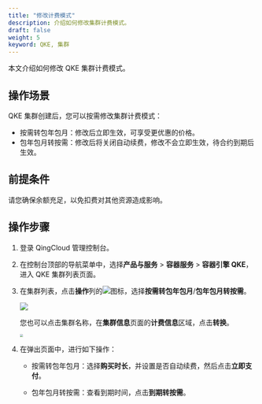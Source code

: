 ```yaml
---
title: "修改计费模式"
description: 介绍如何修改集群计费模式。
draft: false
weight: 5
keyword: QKE, 集群
---
```


本文介绍如何修改 QKE 集群计费模式。

## 操作场景

QKE 集群创建后，您可以按需修改集群计费模式：

- 按需转包年包月：修改后立即生效，可享受更优惠的价格。
- 包年包月转按需：修改后将关闭自动续费，修改不会立即生效，待合约到期后生效。

## 前提条件

请您确保余额充足，以免扣费对其他资源造成影响。

## 操作步骤

1. 登录 QingCloud 管理控制台。

2. 在控制台顶部的导航菜单中，选择**产品与服务** > **容器服务** > **容器引擎 QKE**，进入 QKE 集群列表页面。

3. 在集群列表，点击**操作**列的<img src="../../../_images/cluster_operation_more.png"/>图标，选择**按需转包年包月**/**包年包月转按需**。

   <img src="../../../_images/change_billing_mode_1.png"/>

   您也可以点击集群名称，在**集群信息**页面的**计费信息**区域，点击**转换**。

   <img src="../../../_images/change_billing_mode.png" style="zoom:40%;" />

4. 在弹出页面中，进行如下操作：

   - 按需转包年包月：选择**购买时长**，并设置是否自动续费，然后点击**立即支付**。

   - 包年包月转按需：查看到期时间，点击**到期转按需**。

     

